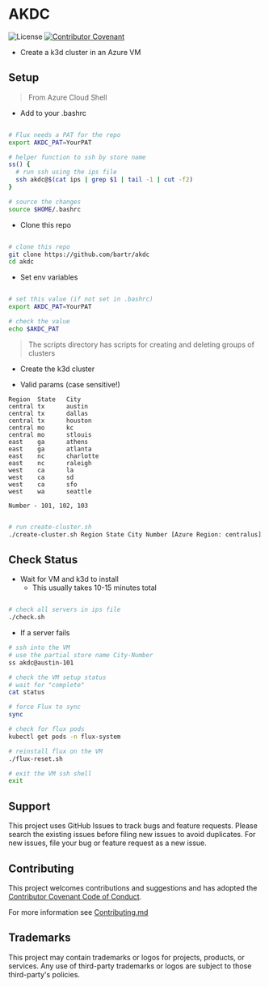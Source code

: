 # AKDC

![License](https://img.shields.io/badge/license-MIT-green.svg)
[![Contributor Covenant](https://img.shields.io/badge/Contributor%20Covenant-2.1-4baaaa.svg)](code_of_conduct.md)

- Create a k3d cluster in an Azure VM

## Setup

> From Azure Cloud Shell

- Add to your .bashrc

```bash

# Flux needs a PAT for the repo
export AKDC_PAT=YourPAT

# helper function to ssh by store name
ss() {
  # run ssh using the ips file
  ssh akdc@$(cat ips | grep $1 | tail -1 | cut -f2)
}

# source the changes
source $HOME/.bashrc

```

- Clone this repo

```bash

# clone this repo
git clone https://github.com/bartr/akdc
cd akdc

```

- Set env variables

```bash

# set this value (if not set in .bashrc)
export AKDC_PAT=YourPAT

# check the value
echo $AKDC_PAT

```

> The scripts directory has scripts for creating and deleting groups of clusters

- Create the k3d cluster

- Valid params (case sensitive!)

```text
Region	State	City
central	tx		austin
central	tx		dallas
central	tx		houston
central	mo		kc
central	mo		stlouis
east	ga		athens
east	ga		atlanta
east	nc		charlotte
east	nc		raleigh
west	ca		la
west	ca		sd
west	ca		sfo
west	wa		seattle

Number - 101, 102, 103

```

```bash

# run create-cluster.sh
./create-cluster.sh Region State City Number [Azure Region: centralus]

```

## Check Status

- Wait for VM and k3d to install
  - This usually takes 10-15 minutes total

```bash

# check all servers in ips file
./check.sh

```

- If a server fails

```bash
# ssh into the VM
# use the partial store name City-Number
ss akdc@austin-101

# check the VM setup status
# wait for "complete"
cat status

# force Flux to sync
sync

# check for flux pods
kubectl get pods -n flux-system

# reinstall flux on the VM
./flux-reset.sh

# exit the VM ssh shell
exit

```

## Support

This project uses GitHub Issues to track bugs and feature requests. Please search the existing issues before filing new issues to avoid duplicates.  For new issues, file your bug or feature request as a new issue.

## Contributing

This project welcomes contributions and suggestions and has adopted the [Contributor Covenant Code of Conduct](https://www.contributor-covenant.org/version/2/1/code_of_conduct.html).

For more information see [Contributing.md](./.github/CONTRIBUTING.md)

## Trademarks

This project may contain trademarks or logos for projects, products, or services. Any use of third-party trademarks or logos are subject to those third-party's policies.
